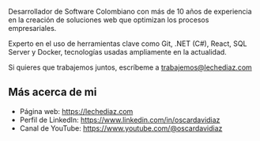 Desarrollador de Software Colombiano con más de 10 años de experiencia en la creación de soluciones web que optimizan los procesos empresariales.

Experto en el uso de herramientas clave como Git, .NET (C#), React, SQL Server y Docker, tecnologías usadas ampliamente en la actualidad.

Si quieres que trabajemos juntos, escríbeme a trabajemos@lechediaz.com

## Más acerca de mi
- Página web: https://lechediaz.com
- Perfil de LinkedIn: https://www.linkedin.com/in/oscardavidiaz
- Canal de YouTube: https://www.youtube.com/@oscardavidiaz
